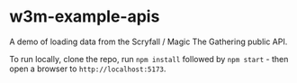 # w3m-example-apis
A demo of loading data from the Scryfall / Magic The Gathering public API.

To run locally, clone the repo, run `npm install` followed by `npm start` - then open a browser to `http://localhost:5173`.
